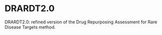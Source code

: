 # DRARDT2.0
DRARDT2.0: refined version of the Drug Repurposing Assessment for Rare Disease Targets method.
